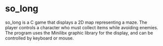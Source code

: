 # so_long
 so_long is a C game that displays a 2D map representing a maze. The player controls a character who must collect items while avoiding enemies. The program uses the Minilibx graphic library for the display, and can be controlled by keyboard or mouse.
